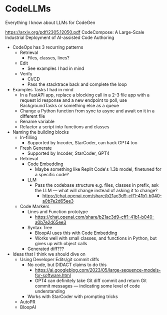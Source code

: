 # CodeLLMs
Everything I know about LLMs for CodeGen


https://arxiv.org/pdf/2305.12050.pdf CodeCompose: A Large-Scale Industrial Deployment of AI-assisted Code Authoring

- CodeOps has 3 recurring patterns
    - Retrieval
        - Files, classes, lines? 
    - Edit
        - See examples I had in mind
    - Verify
        - CI/CD
        - Pass the stacktrace back and complete the loop
- Examples Tasks I had in mind
    - In a FastAPI app, replace a blocking call in a 2-3 file app with a request id response and a new endpoint to poll, use BackgroundTasks or something else as a queue
    - Change a Python function from sync to async and await on it in a different file
    - Rename variable
    - Refactor a script into functions and classes
- Naming the building blocks
    - In-filling
        - Supported by Incoder, StarCoder, can hack GPT4 too
    - Fresh Generate
        - Supported by Incoder, StarCoder, GPT4 
    - Retrieval
        - Code Embedding
            - Maybe something like Replit Code's 1.3b model, finetuned for a specific code? 
        - LLM
            - Pass the codebase structure e.g. files, classes in prefix, ask the LLM  —  what will change instead of asking it to change? 
                - https://chat.openai.com/share/b21ac3d9-cff1-41b1-b040-a0b7e2d65ee3
    - Code Markers
        - Lines and Function prototype
            - https://chat.openai.com/share/b21ac3d9-cff1-41b1-b040-a0b7e2d65ee3
        - Syntax Tree
            - BloopAI uses this with Code Embedding
            - Works well with small classes, and functions in Python, but gives up with object calls
        - Generated diff???
- Ideas that I think we should dive on
    - Using Developer Edits/git commit diffs
        - No code, but DIDACT claims to do this
            - https://ai.googleblog.com/2023/05/large-sequence-models-for-software.html 
            - GPT4 can definitely take Git diff commit and return Git commit messages — indicating some level of code understanding
        - Works with StarCoder with prompting tricks
    - AutoPR
    - BloopAI
